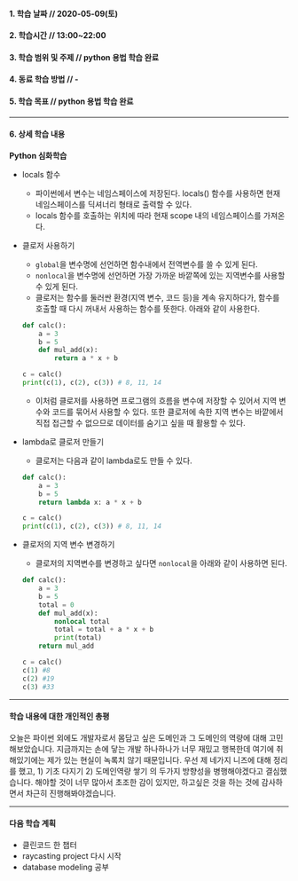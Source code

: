 #### 1. 학습 날짜 // 2020-05-09(토)

#### 2. 학습시간 // 13:00~22:00

#### 3. 학습 범위 및 주제 // python 용법 학습 완료

#### 4. 동료 학습 방법 // -

#### 5. 학습 목표 // python 용법 학습 완료

---

#### 6. 상세 학습 내용

**Python 심화학습**

- locals 함수
  - 파이썬에서 변수는 네임스페이스에 저장된다. locals() 함수를 사용하면 현재 네임스페이스를 딕셔너리 형태로 출력할 수 있다.
  - locals 함수를 호출하는 위치에 따라 현재 scope 내의 네임스페이스를 가져온다.
- 클로저 사용하기
  - `global`을 변수명에 선언하면 함수내에서 전역변수를 쓸 수 있게 된다.
  - `nonlocal`을 변수명에 선언하면 가장 가까운 바깥쪽에 있는 지역변수를 사용할 수 있게 된다.
  - 클로저는 함수를 둘러싼 환경(지역 변수, 코드 등)을 계속 유지하다가, 함수를 호출할 때 다시 꺼내서 사용하는 함수를 뜻한다. 아래와 같이 사용한다.
  ```python
  def calc():
      a = 3
      b = 5
      def mul_add(x):
          return a * x + b
  ```
  ```python
  c = calc()
  print(c(1), c(2), c(3)) # 8, 11, 14
  ```
  - 이처럼 클로저를 사용하면 프로그램의 흐름을 변수에 저장할 수 있어서 지역 변수와 코드를 묶어서 사용할 수 있다. 또한 클로저에 속한 지역 변수는 바깥에서 직접 접근할 수 없으므로 데이터를 숨기고 싶을 때 활용할 수 있다.
- lambda로 클로저 만들기
  - 클로저는 다음과 같이 lambda로도 만들 수 있다.
  ```python
  def calc():
      a = 3
      b = 5
      return lambda x: a * x + b
  ```
  ```python
  c = calc()
  print(c(1), c(2), c(3)) # 8, 11, 14
  ```
- 클로저의 지역 변수 변경하기

  - 클로저의 지역변수를 변경하고 싶다면 `nonlocal`을 아래와 같이 사용하면 된다.

  ```python
  def calc():
      a = 3
      b = 5
      total = 0
      def mul_add(x):
          nonlocal total
          total = total + a * x + b
          print(total)
      return mul_add

  c = calc()
  c(1) #8
  c(2) #19
  c(3) #33
  ```

---

#### 학습 내용에 대한 개인적인 총평

오늘은 파이썬 외에도 개발자로서 몸담고 싶은 도메인과 그 도메인의 역량에 대해 고민해보았습니다. 지금까지는 손에 닿는 개발 하나하나가 너무 재밌고 행복한데 여기에 취해있기에는 제가 있는 현실이 녹록치 않기 때문입니다. 우선 제 네가지 니즈에 대해 정리를 했고, 1) 기초 다지기 2) 도메인역량 쌓기 의 두가지 방향성을 병행해야겠다고 결심했습니다. 해야할 것이 너무 많아서 초조한 감이 있지만, 하고싶은 것을 하는 것에 감사하면서 차근히 진행해봐야겠습니다.

---

#### 다음 학습 계획

- 클린코드 한 챕터
- raycasting project 다시 시작
- database modeling 공부
